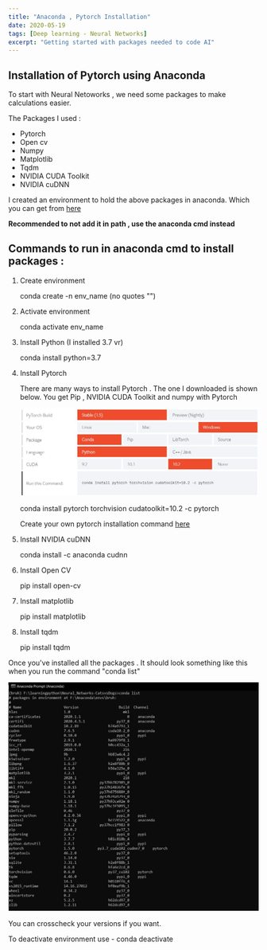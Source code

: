 ```yaml
---
title: "Anaconda , Pytorch Installation"
date: 2020-05-19
tags: [Deep learning - Neural Networks]
excerpt: "Getting started with packages needed to code AI"
---
```


## Installation of Pytorch using Anaconda

To start with Neural Netoworks , we need some packages to make calculations easier.

The Packages I used :

* Pytorch
* Open cv
* Numpy
* Matplotlib
* Tqdm
* NVIDIA CUDA Toolkit
* NVIDIA cuDNN

I created an environment to hold the above packages in anaconda.
Which you can get from [here](https://www.anaconda.com/products/individual) 

**Recommended to not add it in path , use the anaconda cmd instead**

## Commands to run in anaconda cmd to install packages :

1. Create environment

	conda create -n env_name (no quotes "")

2. Activate environment 

	conda activate env_name

3. Install Python (I installed 3.7 vr)

	conda install python=3.7

4. Install Pytorch

	There are many ways to install Pytorch . The one I downloaded is shown below.
	You get Pip , NVIDIA CUDA Toolkit and numpy with Pytorch

	<img src="https://raw.githubusercontent.com/nvikramraj/nvikramraj.github.io/master/images/anaconda/pytorch.JPG" alt="Pytorch"/>

	conda install pytorch torchvision cudatoolkit=10.2 -c pytorch

	Create your own pytorch installation command [here](https://pytorch.org/get-started/locally/)

5. Install NVIDIA cuDNN

	conda install -c anaconda cudnn

6. Install Open CV

	pip install open-cv

7. Install matplotlib

	pip install matplotlib

8. Install tqdm

	pip install tqdm

Once you've installed all the packages . It should look something like this when you run
the command "conda list"

<img src="https://raw.githubusercontent.com/nvikramraj/nvikramraj.github.io/master/images/anaconda/packages.JPG" alt="Packages"/>

You can crosscheck your versions if you want.

To deactivate environment use - conda deactivate
